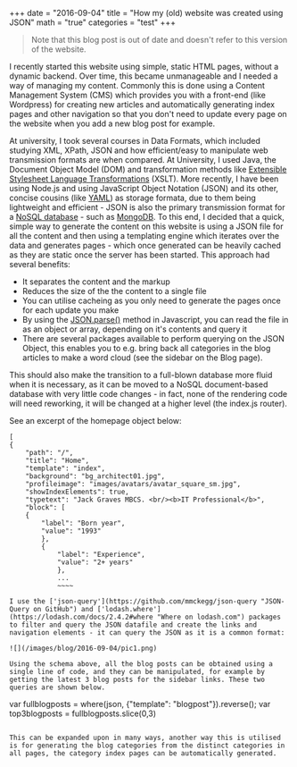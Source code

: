 +++
date = "2016-09-04"
title = "How my (old) website was created using JSON"
math = "true"
categories = "test"
+++

> Note that this blog post is out of date and doesn't refer to this version of the website.

I recently started this website using simple, static HTML pages, without a dynamic backend. Over time, this became unmanageable and I needed a way of managing my content. Commonly this is done using a Content Management System (CMS) which provides you with a front-end (like Wordpress) for creating new articles and automatically generating index pages and other navigation so that you don't need to update every page on the website when you add a new blog post for example.

At university, I took several courses in Data Formats, which included studying XML, XPath, JSON and how efficient/easy to manipulate web transmission formats are when compared. At University, I used Java, the Document Object Model (DOM) and transformation methods like [Extensible Stylesheet Language Transformations](https://en.wikipedia.org/wiki/XSLT "XSLT on Wikipedia") (XSLT). More recently, I have been using Node.js and using JavaScript Object Notation (JSON) and its other, concise cousins (like [YAML](https://en.wikipedia.org/wiki/YAML "YAML on Wikipedia")) as storage formata, due to them being lightweight and efficient - JSON is also the primary transmission format for a [NoSQL database](https://en.wikipedia.org/wiki/NoSQL "NoSQL on Wikipedia") - such as [MongoDB](https://en.wikipedia.org/wiki/MongoDB "MongoDB on Wikipedia"). To this end, I decided that a quick, simple way to generate the content on this website is using a JSON file for all the content and then using a templating engine which iterates over the data and generates pages - which once generated can be heavily cached as they are static once the server has been started. This approach had several benefits:

*   It separates the content and the markup
*   Reduces the size of the the content to a single file
*   You can utilise cacheing as you only need to generate the pages once for each update you make
*   By using the [JSON.parse()](https://developer.mozilla.org/en/docs/Web/JavaScript/Reference/Global_Objects/JSON/parse "JSON.parse on Mozilla Developer") method in Javascript, you can read the file in as an object or array, depending on it's contents and query it
*   There are several packages available to perform querying on the JSON Object, this enables you to e.g. bring back all categories in the blog articles to make a word cloud (see the sidebar on the Blog page).

This should also make the transition to a full-blown database more fluid when it is necessary, as it can be moved to a NoSQL document-based database with very little code changes - in fact, none of the rendering code will need reworking, it will be changed at a higher level (the index.js router).

See an excerpt of the homepage object below:

~~~~
[
{
    "path": "/",
    "title": "Home",
    "template": "index",
    "background": "bg_architect01.jpg",
    "profileimage": "images/avatars/avatar_square_sm.jpg",
    "showIndexElements": true,
    "typetext": "Jack Graves MBCS. <br/><b>IT Professional</b>",
    "block": [
    {
        "label": "Born year",
        "value": "1993"
        },
        {
            "label": "Experience",
            "value": "2+ years"
            },
            ...
            ~~~~

I use the ['json-query'](https://github.com/mmckegg/json-query "JSON-Query on GitHub") and ['lodash.where'](https://lodash.com/docs/2.4.2#where "Where on lodash.com") packages to filter and query the JSON datafile and create the links and navigation elements - it can query the JSON as it is a common format:

![](/images/blog/2016-09-04/pic1.png)

Using the schema above, all the blog posts can be obtained using a single line of code, and they can be manipulated, for example by getting the latest 3 blog posts for the sidebar links. These two queries are shown below.

~~~~
var fullblogposts = where(json, {"template": "blogpost"}).reverse();
var top3blogposts = fullblogposts.slice(0,3)
~~~~

This can be expanded upon in many ways, another way this is utilised is for generating the blog categories from the distinct categories in all pages, the category index pages can be automatically generated.